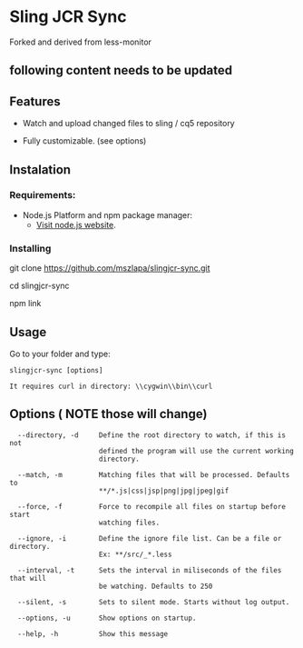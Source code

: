 # Sling JCR Sync

Forked and derived from less-monitor

## following content needs to be updated

## Features

- Watch and upload changed files to sling / cq5 repository

- Fully customizable. (see options)

## Instalation

### Requirements:

- Node.js Platform and npm package manager:
  - [Visit node.js website](http://nodejs.org/).

### Installing

git clone https://github.com/mszlapa/slingjcr-sync.git

cd slingjcr-sync

npm link

## Usage

Go to your folder and type:
```
slingjcr-sync [options]

It requires curl in directory: \\cygwin\\bin\\curl

```

## Options ( NOTE those will change)

```
  --directory, -d     Define the root directory to watch, if this is not
                      defined the program will use the current working
                      directory.

  --match, -m         Matching files that will be processed. Defaults to
                      **/*.js|css|jsp|png|jpg|jpeg|gif

  --force, -f         Force to recompile all files on startup before start
                      watching files.

  --ignore, -i        Define the ignore file list. Can be a file or directory.
                      Ex: **/src/_*.less

  --interval, -t      Sets the interval in miliseconds of the files that will
                      be watching. Defaults to 250

  --silent, -s        Sets to silent mode. Starts without log output.

  --options, -u       Show options on startup.

  --help, -h          Show this message
```

